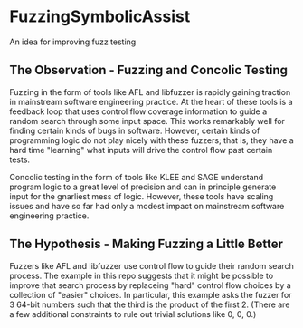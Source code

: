 # FuzzingSymbolicAssist
An idea for improving fuzz testing

## The Observation - Fuzzing and Concolic Testing

Fuzzing in the form of tools like AFL and libfuzzer is rapidly gaining traction in mainstream software engineering practice.
At the heart of these tools is a feedback loop that uses control flow coverage information to guide a random search through some input space.
This works remarkably well for finding certain kinds of bugs in software.
However, certain kinds of programming logic do not play nicely with these fuzzers; that is, they have a hard time "learning" what inputs will drive the control flow past certain tests.

Concolic testing in the form of tools like KLEE and SAGE understand program logic to a great level of precision and can in principle generate input for the gnarliest mess of logic.
However, these tools have scaling issues and have so far had only a modest impact on mainstream software engineering practice.

## The Hypothesis - Making Fuzzing a Little Better

Fuzzers like AFL and libfuzzer use control flow to guide their random search process.
The example in this repo suggests that it might be possible to improve that search process by replaceing "hard" control flow choices by a collection of "easier" choices.
In particular, this example asks the fuzzer for 3 64-bit numbers such that the third is the product of the first 2.
(There are a few additional constraints to rule out trivial solutions like 0, 0, 0.)
